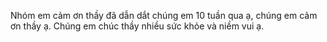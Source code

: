 Nhóm em cảm ơn thầy đã dẫn dắt chúng em 10 tuần qua ạ, chúng em cảm ơn thầy ạ.
Chúng em chúc thầy nhiều sức khỏe và niềm vui ạ.
